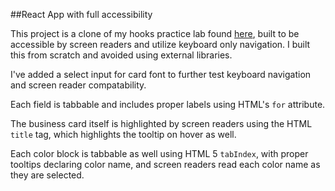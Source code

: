 ##React App with full accessibility

This project is a clone of my hooks practice lab found <a href="https://github.com/SpencerLindemuth/hooks-practice" alt="github link to react hooks source code">here</a>, built to be accessible by screen readers and utilize keyboard only navigation. 
I built this from scratch and avoided using external libraries.

I've added a select input for card font to further test keyboard navigation and screen reader compatability.

Each field is tabbable and includes proper labels using HTML's `for` attribute.

The business card itself is highlighted by screen readers using the HTML `title` tag, which highlights the tooltip on hover as well.

Each color block is tabbable as well using HTML 5 `tabIndex`, with proper tooltips declaring color name, and screen readers read each color name as they are selected.


